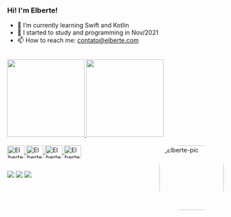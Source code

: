### Hi! I'm Elberte!

- 🌱 I’m currently learning Swift and Kotlin
- 🤔 I started to study and programming in Nov/2021
- 📫 How to reach me: contato@elberte.com

##

<div>
  <a href="https://github.com/oElberte">
  <img height="180em" src="https://github-readme-stats.vercel.app/api?username=oelberte&show_icons=true&theme=dark&include_all_commits=true&count_private=true"/>
  <img height="180em" src="https://github-readme-stats.vercel.app/api/top-langs/?username=oelberte&layout=compact&langs_count=7&theme=dark"/>
</div>

<div style="display: inline_block"><br>
  <img align="center" alt="Elberte-Flutter" height="30" width="40" src="https://cdn.jsdelivr.net/gh/devicons/devicon/icons/flutter/flutter-original.svg">
  <img align="center" alt="Elberte-Swift" height="30" width="40" src="https://cdn.jsdelivr.net/gh/devicons/devicon/icons/swift/swift-original.svg">
  <img align="center" alt="Elberte-Kotlin" height="30" width="40" src="https://cdn.jsdelivr.net/gh/devicons/devicon/icons/kotlin/kotlin-original.svg">
  <img align="center" alt="Elberte-MySQL" height="30" width="40" src="https://cdn.jsdelivr.net/gh/devicons/devicon/icons/mysql/mysql-original.svg">
  <img align="right" alt="Elberte-pic" height="150" style="border-radius:50px;" src="https://i.pinimg.com/474x/e0/48/ee/e048ee9b953a549e8285f53a0a329e61.jpg">
</div>

##

<div> 
  <a href="https://instagram.com/oelberte" target="_blank"><img src="https://img.shields.io/badge/-Instagram-%23E4405F?style=for-the-badge&logo=instagram&logoColor=white" target="_blank"></a>
  <a href="https://www.linkedin.com/in/oelberte/" target="_blank"><img src="https://img.shields.io/badge/-LinkedIn-%230077B5?style=for-the-badge&logo=linkedin&logoColor=white" target="_blank"></a>
  <a href = "mailto:contato@elberte.com"><img src="https://img.shields.io/badge/-Gmail-%23333?style=for-the-badge&logo=gmail&logoColor=white" target="_blank"></a>
</div>
